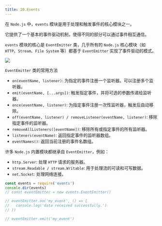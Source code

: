 ```yaml
---
title: 20.Events
---
```


在 `Node.js` 中，`events` 模块是用于处理和触发事件的核心模块之一。

它提供了一个基本的事件驱动机制，使得不同的部分可以通过事件相互通信。

`events` 模块的核心是 `EventEmitter` 类，几乎所有的 `Node.js` 核心模块（如 `HTTP`、`Stream`、`File System` 等）都基于 `EventEmitter` 实现了事件驱动的模式。

![](https://raw.githubusercontent.com/oneyoung19/vuepress-blog-img/Not-Count-Contribution/img/20240808112402.png)

`EventEmitter` 类的常用方法
  - `on(eventName, listener)`: 为指定的事件注册一个监听器。可以注册多个监听器。
  - `emit(eventName, [...args])`: 触发指定事件，并将可选的参数传递给监听器。
  - `once(eventName, listener)`: 为指定事件注册一次性监听器，触发后自动移除。
  - `off(eventName, listener) / removeListener(eventName, listener)`: 移除指定事件的监听器。
  - `removeAllListeners([eventName])`: 移除所有或指定事件的所有监听器。
  - `listeners(eventName)`: 返回指定事件的监听器数组。
  - `eventNames()`: 返回当前注册的事件名数组。

许多 `Node.js` 内置模块都继承自 `EventEmitter`，例如：

  - `http.Server`: 处理 `HTTP` 请求的服务器。
  - `stream.Readable / stream.Writable`: 用于处理流的可读和可写数据。
  - `net.Socket`: 处理网络连接。


```js
const events = require('events')
console.dir(events)
// const eventEmitter = new events.EventEmitter()

// eventEmitter.on('my_event', () => {
//   console.log('data received successfully.')
// })

// eventEmitter.emit('my_event')
```
